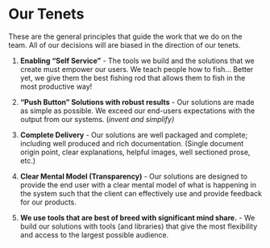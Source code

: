 # Our Tenets

These are the general principles that guide the work that we do on the team.  All of our decisions will are biased in the direction of our tenets.


1. **Enabling “Self Service”** -
    The tools we build and the solutions that we create must empower our users.  We teach people how to fish... Better yet, we give them the best fishing rod that allows them to fish in the most productive way!
2. **“Push Button” Solutions with robust results** -
    Our solutions are made as simple as possible.  We exceed our end-users expectations with the output from our systems. (*invent and simplify)*
3. **Complete Delivery** -
    Our solutions are well packaged and complete; including well produced and rich documentation. (Single document origin point, clear explanations, helpful images, well sectioned prose, etc.)
4. **Clear Mental Model (Transparency)** -
    Our solutions are designed to provide the end user with a clear mental model of what is happening in the system such that the client can effectively use and provide feedback for our products.

5. **We use tools that are best of breed with significant mind share.** -
    We build our solutions with tools (and libraries) that give the most flexibility and access to the largest possible audience.
